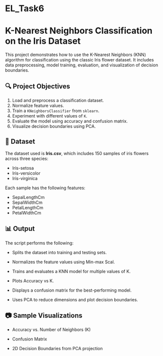 # EL_Task6

# K-Nearest Neighbors Classification on the Iris Dataset

This project demonstrates how to use the K-Nearest Neighbors (KNN) algorithm for classification using the classic Iris flower dataset. It includes data preprocessing, model training, evaluation, and visualization of decision boundaries.

## 🔍 Project Objectives

1. Load and preprocess a classification dataset.
2. Normalize feature values.
3. Train a `KNeighborsClassifier` from `sklearn`.
4. Experiment with different values of `K`.
5. Evaluate the model using accuracy and confusion matrix.
6. Visualize decision boundaries using PCA.

## 📁 Dataset

The dataset used is **Iris.csv**, which includes 150 samples of iris flowers across three species:
- Iris-setosa
- Iris-versicolor
- Iris-virginica

Each sample has the following features:
- SepalLengthCm
- SepalWidthCm
- PetalLengthCm
- PetalWidthCm

## 📊 Output
The script performs the following:

- Splits the dataset into training and testing sets.

- Normalizes the feature values using Min-max Scal.

- Trains and evaluates a KNN model for multiple values of K.

- Plots Accuracy vs K.

- Displays a confusion matrix for the best-performing model.

- Uses PCA to reduce dimensions and plot decision boundaries.

## 📷 Sample Visualizations
- Accuracy vs. Number of Neighbors (K)

- Confusion Matrix

- 2D Decision Boundaries from PCA projection
